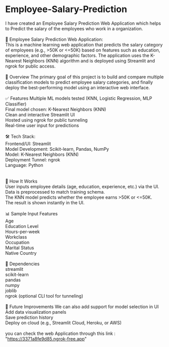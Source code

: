 # Employee-Salary-Prediction
I have created an Employee Salary Prediction Web Application which helps to Predict the salary of the employees who work in a organization.
<br>
<br>
💼 Employee Salary Prediction Web Application:
<br>
This is a machine learning web application that predicts the salary category of employees (e.g., >50K or <=50K) based on features such as education, experience, and other demographic factors. The application uses the K-Nearest Neighbors (KNN) algorithm and is deployed using Streamlit and ngrok for public access.
<br>
<br>
📌 Overview
The primary goal of this project is to build and compare multiple classification models to predict employee salary categories, and finally deploy the best-performing model using an interactive web interface.
<br>
<br>
✅ Features
Multiple ML models tested (KNN, Logistic Regression, MLP Classifier)
<br>
Final model chosen: K-Nearest Neighbors (KNN)
<br>
Clean and interactive Streamlit UI
<br>
Hosted using ngrok for public tunneling
<br>
Real-time user input for predictions
<br>
<br>
🛠️ Tech Stack:
<br>
Frontend/UI: Streamlit
<br>
Model Development: Scikit-learn, Pandas, NumPy
<br>
Model: K-Nearest Neighbors (KNN)
<br>
Deployment Tunnel: ngrok
<br>
Language: Python
<br>
<br>
<br>
🎯 How It Works
<br>
User inputs employee details (age, education, experience, etc.) via the UI.
<br>
Data is preprocessed to match training schema.
<br>
The KNN model predicts whether the employee earns >50K or <=50K.
<br>
The result is shown instantly in the UI.
<br>
<br>
📊 Sample Input Features
<br>
Age
<br>
Education Level
<br>
Hours-per-week
<br>
Workclass
<br>
Occupation
<br>
Marital Status
<br>
Native Country
<br>
<br>
📎 Dependencies
<br>
streamlit
<br>
scikit-learn
<br>
pandas
<br>
numpy
<br>
joblib
<br>
ngrok (optional CLI tool for tunneling)
<br>
<br>
🧩 Future Improvements
We can also add support for model selection in UI
<br>
Add data visualization panels
<br>
Save prediction history
<br>
Deploy on cloud (e.g., Streamlit Cloud, Heroku, or AWS)
<br>
<br>
you can check the web Application through this link : "https://3371a8fe9d85.ngrok-free.app" 
